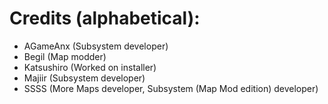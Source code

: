 # Credits (alphabetical):

- AGameAnx (Subsystem developer)
- Begil (Map modder)
- Katsushiro (Worked on installer)
- Majiir (Subsystem developer)
- SSSS (More Maps developer, Subsystem (Map Mod edition) developer)
